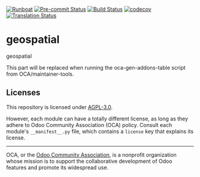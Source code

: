 
[![Runboat](https://img.shields.io/badge/runboat-Try%20me-875A7B.png)](https://runboat.odoo-community.org/builds?repo=OCA/geospatial&target_branch=18.0)
[![Pre-commit Status](https://github.com/OCA/geospatial/actions/workflows/pre-commit.yml/badge.svg?branch=18.0)](https://github.com/OCA/geospatial/actions/workflows/pre-commit.yml?query=branch%3A18.0)
[![Build Status](https://github.com/OCA/geospatial/actions/workflows/test.yml/badge.svg?branch=18.0)](https://github.com/OCA/geospatial/actions/workflows/test.yml?query=branch%3A18.0)
[![codecov](https://codecov.io/gh/OCA/geospatial/branch/18.0/graph/badge.svg)](https://codecov.io/gh/OCA/geospatial)
[![Translation Status](https://translation.odoo-community.org/widgets/geospatial-18-0/-/svg-badge.svg)](https://translation.odoo-community.org/engage/geospatial-18-0/?utm_source=widget)

<!-- /!\ do not modify above this line -->

# geospatial

geospatial

<!-- /!\ do not modify below this line -->

<!-- prettier-ignore-start -->

[//]: # (addons)

This part will be replaced when running the oca-gen-addons-table script from OCA/maintainer-tools.

[//]: # (end addons)

<!-- prettier-ignore-end -->

## Licenses

This repository is licensed under [AGPL-3.0](LICENSE).

However, each module can have a totally different license, as long as they adhere to Odoo Community Association (OCA)
policy. Consult each module's `__manifest__.py` file, which contains a `license` key
that explains its license.

----
OCA, or the [Odoo Community Association](http://odoo-community.org/), is a nonprofit
organization whose mission is to support the collaborative development of Odoo features
and promote its widespread use.
